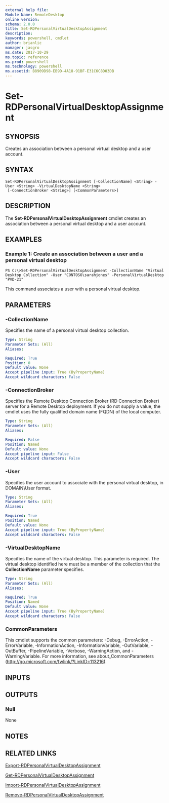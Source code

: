 ```yaml
---
external help file: 
Module Name: RemoteDesktop
online version: 
schema: 2.0.0
title: Set-RDPersonalVirtualDesktopAssignment
description: 
keywords: powershell, cmdlet
author: brianlic
manager: jasgro
ms.date: 2017-10-29
ms.topic: reference
ms.prod: powershell
ms.technology: powershell
ms.assetid: B8909D98-EB9D-4A18-91BF-E31C6C8D03DB
---
```


# Set-RDPersonalVirtualDesktopAssignment

## SYNOPSIS
Creates an association between a personal virtual desktop and a user account.

## SYNTAX

```
Set-RDPersonalVirtualDesktopAssignment [-CollectionName] <String> -User <String> -VirtualDesktopName <String>
 [-ConnectionBroker <String>] [<CommonParameters>]
```

## DESCRIPTION
The **Set-RDPersonalVirtualDesktopAssignment** cmdlet creates an association between a personal virtual desktop and a user account.

## EXAMPLES

### Example 1: Create an association between a user and a personal virtual desktop
```
PS C:\>Set-RDPersonalVirtualDesktopAssignment -CollectionName "Virtual Desktop Collection" -User "CONTOSO\sarahjones" -PersonalVirtualDesktop "PVD-21"
```

This command associates a user with a personal virtual desktop.

## PARAMETERS

### -CollectionName
Specifies the name of a personal virtual desktop collection.

```yaml
Type: String
Parameter Sets: (All)
Aliases: 

Required: True
Position: 0
Default value: None
Accept pipeline input: True (ByPropertyName)
Accept wildcard characters: False
```

### -ConnectionBroker
Specifies the Remote Desktop Connection Broker (RD Connection Broker) server for a Remote Desktop deployment.
If you do not supply a value, the cmdlet uses the fully qualified domain name (FQDN) of the local computer.

```yaml
Type: String
Parameter Sets: (All)
Aliases: 

Required: False
Position: Named
Default value: None
Accept pipeline input: False
Accept wildcard characters: False
```

### -User
Specifies the user account to associate with the personal virtual desktop, in DOMAIN\User format.

```yaml
Type: String
Parameter Sets: (All)
Aliases: 

Required: True
Position: Named
Default value: None
Accept pipeline input: True (ByPropertyName)
Accept wildcard characters: False
```

### -VirtualDesktopName
Specifies the name of the virtual desktop.
This parameter is required.
The virtual desktop identified here must be a member of the collection that the **CollectionName** parameter specifies.

```yaml
Type: String
Parameter Sets: (All)
Aliases: 

Required: True
Position: Named
Default value: None
Accept pipeline input: True (ByPropertyName)
Accept wildcard characters: False
```

### CommonParameters
This cmdlet supports the common parameters: -Debug, -ErrorAction, -ErrorVariable, -InformationAction, -InformationVariable, -OutVariable, -OutBuffer, -PipelineVariable, -Verbose, -WarningAction, and -WarningVariable. For more information, see about_CommonParameters (http://go.microsoft.com/fwlink/?LinkID=113216).

## INPUTS

## OUTPUTS

### Null
None

## NOTES

## RELATED LINKS

[Export-RDPersonalVirtualDesktopAssignment](./Export-RDPersonalVirtualDesktopAssignment.md)

[Get-RDPersonalVirtualDesktopAssignment](./Get-RDPersonalVirtualDesktopAssignment.md)

[Import-RDPersonalVirtualDesktopAssignment](./Import-RDPersonalVirtualDesktopAssignment.md)

[Remove-RDPersonalVirtualDesktopAssignment](./Remove-RDPersonalVirtualDesktopAssignment.md)


